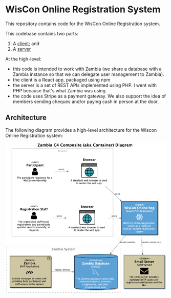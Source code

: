 # WisCon Online Registration System

This repository contains code for the WisCon Online Registration system. 

This codebase contains two parts:

1. A [client](./client/README.md); and
2. A [server](./server/README.md)

At the high-level:

* this code is intended to work with Zambia (we share a database
with a Zambia instance so that we can delegate user management to Zambia). 
* the client is a React app, packaged using npm
* the server is a set of REST APIs implemented using PHP. I went with 
PHP because that's what Zambia was using
* the code uses Stripe as a payment gateway. We also support the idea of 
members sending cheques and/or paying cash in person at the door.

## Architecture

The following diagram provides a high-level architecture for the Wiscon Online 
Registration system:

![Online Registration](./etc/diagrams/composite-diagram.png)